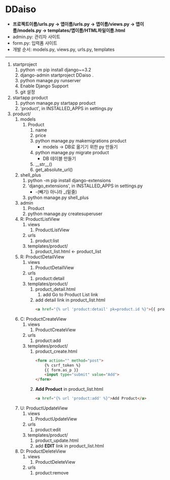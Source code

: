 # DDaiso
- **프로젝트이름/urls.py -> 앱이름/urls.py -> 앱이름/views.py -> 앱이름/models.py -> templates/앱이름/HTML파일이름.html**
- admin.py: 관리자 사이트
- form.py: 입력폼 사이트
- 개발 순서: models.py, views.py, urls.py, templates
---
1. startproject
   1. python -m pip install django~=3.2
   2. django-admin startproject DDaiso .
   3. python manage.py runserver
   4. Enable Django Support
   5. git 설정
2. startapp product
   1. python manage.py startapp product
   2. 'product', in INSTALLED_APPS in settings.py
3. product/
   1. models
      1. Product
         1. name
         2. price
         3. python manage.py makemigrations product
            - models -> DB로 옮기기 위한 py 만들기
         4. python manage.py migrate product
            - DB 테이블 만들기
         5. \_\_str\_\_()
         6. get_absolute_url()
   2. shell_plus
      1. python -m pip install django-extensions
      2. 'django_extensions', in INSTALLED_APPS in settings.py
         - -(빼기) 아니라 _(밑줄)
      3. python manage.py shell_plus
   3. admin
      1. Product
      2. python manage.py createsuperuser
   4. R: ProductListView
      1. views
         1. ProductListView
      2. urls
         1. product:list
      3. templates/product/
         1. product_list.html <- product_list
   5. R: ProductDetailView
      1. views
         1. ProductDetailView
      2. urls
         1. product:detail
      3. templates/product/
         1. product_detail.html
            1. add Go to Product List link
         2. add detail link in product_list.html
            ```html
            <a href="{% url 'product:detail' pk=product.id %}">{{ product.name }}</a>
            ```
   6. C: ProductCreateView
      1. views
         1. ProductCreateView
      2. urls
         1. product:add
      3. templates/product/
         1. product_create.html
            ```html
            <form action="" method="post">
                {% csrf_token %}
                {{ form.as_p }}
                <input type="submit" value="Add">
            </form>
            ```
         2. **Add Product** in product_list.html
            ```html
            <a href="{% url 'product:add' %}">Add Product</a>
            ```
   7. U: ProductUpdateView
      1. views
         1. ProductUpdateView
      2. urls
         1. product:edit
      3. templates/product/
         1. product_update.html
         2. add **EDIT** link in product_list.html
   8. D: ProductDeleteView
      1. views
         1. ProductDeleteView
      2. urls
         1. product:remove